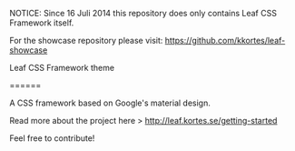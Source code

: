 NOTICE:
Since 16 Juli 2014 this repository does only contains Leaf CSS Framework itself. 

For the showcase repository please visit:
https://github.com/kkortes/leaf-showcase



Leaf CSS Framework theme

======

A CSS framework based on Google's material design.

Read more about the project here > http://leaf.kortes.se/getting-started

Feel free to contribute!